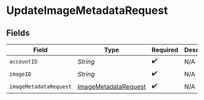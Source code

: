 # UpdateImageMetadataRequest


## Fields

| Field                                                                   | Type                                                                    | Required                                                                | Description                                                             |
| ----------------------------------------------------------------------- | ----------------------------------------------------------------------- | ----------------------------------------------------------------------- | ----------------------------------------------------------------------- |
| `accountID`                                                             | *String*                                                                | :heavy_check_mark:                                                      | N/A                                                                     |
| `imageID`                                                               | *String*                                                                | :heavy_check_mark:                                                      | N/A                                                                     |
| `imageMetadataRequest`                                                  | [ImageMetadataRequest](../../models/components/ImageMetadataRequest.md) | :heavy_check_mark:                                                      | N/A                                                                     |